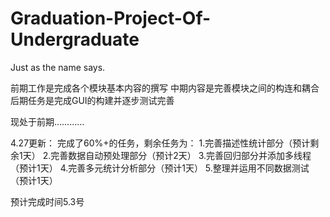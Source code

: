 # Graduation-Project-Of-Undergraduate
Just as the name says.

前期工作是完成各个模块基本内容的撰写
中期内容是完善模块之间的构连和耦合
后期任务是完成GUI的构建并逐步测试完善

现处于前期…………

4.27更新：
完成了60%+的任务，剩余任务为：
1.完善描述性统计部分（预计剩余1天）
2.完善数据自动预处理部分（预计2天）
3.完善回归部分并添加多线程（预计1天）
4.完善多元统计分析部分（预计1天）
5.整理并运用不同数据测试（预计1天）

预计完成时间5.3号

